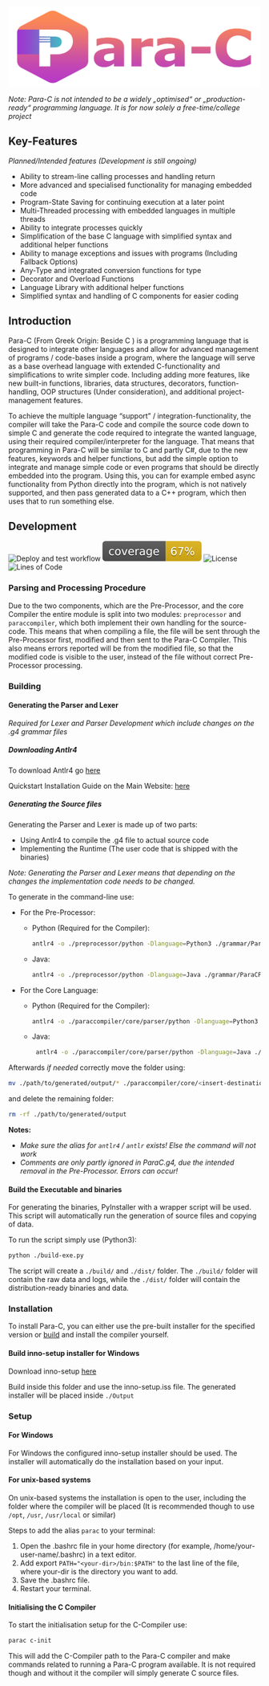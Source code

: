 ![para-c](./Para-C-Redesign-Banner.png)

*Note: Para-C is not intended to be a widely „optimised“ or „production-ready“
programming language. It is for now solely a free-time/college project*

## Key-Features
*Planned/Intended features (Development is still ongoing)*
- Ability to stream-line calling processes and handling return
- More advanced and specialised functionality for managing embedded code
- Program-State Saving for continuing execution at a later point
- Multi-Threaded processing with embedded languages in multiple threads
- Ability to integrate processes quickly
- Simplification of the base C language with simplified syntax and additional helper functions
- Ability to manage exceptions and issues with programs (Including Fallback Options)
- Any-Type and integrated conversion functions for type
- Decorator and Overload Functions
- Language Library with additional helper functions
- Simplified syntax and handling of C components for easier coding

## Introduction

Para-C (From Greek Origin: Beside C ) is a programming language that is 
designed to integrate other languages and allow for advanced management of
programs / code-bases inside a program, where the language will serve as a 
base overhead language with extended C-functionality and simplifications to
write simpler code. Including adding more features, like new built-in 
functions, libraries, data structures, decorators, function-handling, OOP
structures (Under consideration), and additional project-management features.  

To achieve the multiple language “support” / integration-functionality, the 
compiler will take the Para-C code and compile the source code down to simple
C and generate the code required to integrate the wanted language, using their 
required compiler/interpreter for the language. That means that programming in
Para-C will be similar to C and partly C#, due to the new features, keywords 
and helper functions, but add the simple option to integrate and manage simple 
code or even programs that should be directly embedded into the program. Using
this, you can for example embed async functionality from Python directly into
the program, which is not natively supported, and then pass generated data to
a C++ program, which then uses that to run something else. 
 

## Development

![Deploy and test workflow](https://github.com/Luna-Klatzer/Para-C/actions/workflows/python-test.yml/badge.svg)
![Coverage](./coverage.svg)
![License](https://img.shields.io/github/license/Luna-Klatzer/Para-C?color=cyan)
![Lines of Code](https://img.shields.io/tokei/lines/github/Luna-Klatzer/Para-C)

### Parsing and Processing Procedure

Due to the two components, which are the Pre-Processor, and the core Compiler
the entire module is split into two modules: `preprocessor` and `paraccompiler`,
which both implement their own handling for the source-code. This means that 
when compiling a file, the file will be sent through the Pre-Processor first,
modified and then sent to the Para-C Compiler. This also means errors reported
will be from the modified file, so that the modified code is visible to the 
user, instead of the file without correct Pre-Processor processing.

### Building

#### Generating the Parser and Lexer

*Required for Lexer and Parser Development which include changes on the .g4 grammar files*

##### Downloading Antlr4

To download Antlr4 go [here](https://www.antlr.org/download/antlr-4.9.2-complete.jar)

Quickstart Installation Guide on the Main Website: [here](https://www.antlr.org/)

##### Generating the Source files

Generating the Parser and Lexer is made up of two parts:

- Using Antlr4 to compile the .g4 file to actual source code
- Implementing the Runtime (The user code that is shipped with the binaries)

*Note: Generating the Parser and Lexer means that depending on the changes
the implementation code needs to be changed.*

To generate in the command-line use:
- For the Pre-Processor:
  - Python (Required for the Compiler):
      ```bash
      antlr4 -o ./preprocessor/python -Dlanguage=Python3 ./grammar/ParaCPreProcessor.g4
      ```
  - Java:
      ```bash
      antlr4 -o ./preprocessor/python -Dlanguage=Java ./grammar/ParaCPreProcessor.g4
      ```

- For the Core Language:
  - Python (Required for the Compiler):
      ```bash
      antlr4 -o ./paraccompiler/core/parser/python -Dlanguage=Python3 ./grammar/ParaC.g4
      ```
  - Java:
      ```bash
       antlr4 -o ./paraccompiler/core/parser/python -Dlanguage=Java ./grammar/ParaC.g4
      ```
  
Afterwards *if needed* correctly move the folder using:
```bash
mv ./path/to/generated/output/* ./paraccompiler/core/<insert-destination>/
```

and delete the remaining folder:
```bash
rm -rf ./path/to/generated/output
```

**Notes:**
- *Make sure the alias for `antlr4` / `antlr` exists! Else the command will not work*
- *Comments are only partly ignored in ParaC.g4, due the intended removal in the Pre-Processor. Errors can occur!*

#### Build the Executable and binaries

For generating the binaries, PyInstaller with a wrapper script will be used.
This script will automatically run the generation of source files and copying of data.

To run the script simply use (Python3):
```bash
python ./build-exe.py
```

The script will create a `./build/` and `./dist/` folder.
The `./build/` folder will contain the raw data and logs, while the `./dist/`
folder will contain the distribution-ready binaries and data.

### Installation
 
To install Para-C, you can either use the pre-built installer for the specified 
version or [build](#build-the-executable-and-binaries) and install the compiler yourself. 

#### Build inno-setup installer for Windows 

Download inno-setup [here](https://jrsoftware.org/download.php/is.exe)

Build inside this folder and use the inno-setup.iss file. The generated installer will be placed inside `./Output`

### Setup

#### For Windows

For Windows the configured inno-setup installer should be used. The installer
will automatically do the installation based on your input.

#### For unix-based systems

On unix-based systems the installation is open to the user, including the folder
where the compiler will be placed (It is recommended though to use `/opt`, 
`/usr`, `/usr/local` or similar)

Steps to add the alias `parac` to your terminal:
1. Open the .bashrc file in your home directory (for example, /home/your-user-name/.bashrc) in a text editor.
2. Add export `PATH="<your-dir>/bin:$PATH"` to the last line of the file, where your-dir is the directory you want to add.
3. Save the .bashrc file.
4. Restart your terminal.

#### Initialising the C Compiler

To start the initialisation setup for the C-Compiler use:

```bash
parac c-init
```

This will add the C-Compiler path to the Para-C compiler and make commands
related to running a Para-C program available. It is not required though and
without it the compiler will simply generate C source files.
